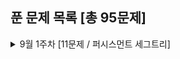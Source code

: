 ## 푼 문제 목록 [총 95문제]

<details>
<summary>9월 1주차 [11문제 / 퍼시스먼트 세그트리]</summary>
<div markdown="1">
  
|번호|티어|제목|
|--|--|--|
|18857|플래4|부모님께 큰절 하고|
|19640|골드5|화장실의 규칙|
|9936|플래4|체스로 도미노를 타자|
|6603|실버2|로또|
|14719|골드5|빗물|
|2229|골드5|조 짜기|
|11012|플래2|Egg|
|2268|골드1|수들의 합|
|14427|골드1|수열과 쿼리 15|
|1102|골드1|발전소|
|14438|골드1|수열과 쿼리 17|

</div>
</details>